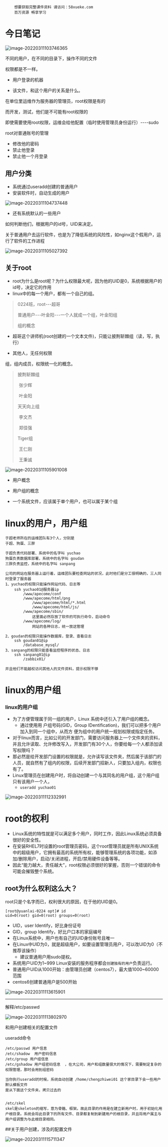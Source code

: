 ```### 此资源由 58学课资源站 收集整理 ###
	想要获取完整课件资料 请访问：58xueke.com
	百万资源 畅享学习

```
# 今日笔记

![image-20220311103746365](pic/image-20220311103746365.png)

不同的用户，在不同的目录下，操作不同的文件

权限都是不一样。

- 用户登录的机器

- 该文件，和这个用户的关系是什么。

在单位里运维作为服务器的管理员，root权限是有的

而开发，测试，他们是不可能有root权限的

即使需要使用root权限，运维会给他配置（临时使用管理员身份运行）----sudo

root对普通账号的管理

- 修改他的密码
- 禁止他登录
- 禁止他一个月登录



## 用户分类

- 系统通过useradd创建的普通用户
- 安装软件时，自动生成的用户

![image-20220311104737448](pic/image-20220311104737448.png)

- 还有系统默认的一些用户

如何判断他们，根据用户的id号，UID来决定。



关于普通用户去运行软件，也是为了降低系统的风险性，如nginx这个假用户，运行了软件的工作进程

![image-20220311105027392](pic/image-20220311105027392.png)

## 关于root

- root为什么是root呢？为什么权限最大呢，因为他的UID是0，系统根据用户的id号，决定它的作用
- linux中的每一个用户，都有一个自己的组。

>0224班，root---超哥
>
>普通用户---叶金阳---一个人就成一个组，叶金阳组
>
>
>
>组的概念

- 超哥这个讲师机(root创建的一个文本文件)，只能让披荆斩棘组（读，写，执行）

- 其他人，无任何权限

组，组内成员，权限统一化的概念。

>披荆斩棘组 
>
>​		张少辉
>
>​		叶金阳
>
>天天向上组
>
>​	   李文杰
>
>​		 郑佳强
>
>Tiger组
>
>​	 王仁刚
>
>​	 王秉诚
>
>
>
>



![image-20220311105901008](pic/image-20220311105901008.png)



- 用户概念

- 用户组的概念

- 一个系统文件，应该属于单个用户，也可以属于某个组



# linux的用户，用户组

```
于超老师所在的运维团队有3个人，分别是
于超、狗蛋、三胖

于超负责代码部署、系统中的名字叫 yuchao
狗蛋负责数据库部署，系统中的名字叫 goudan
三胖负责监控，系统中的名字叫 sanpang

公司的网站在服务器上运行着，运维团队要检查网站的状况，此时他们是分工很明确的，三人同时登录了服务器
1、yuchao的权限只能操作网站代码、日志等
	ssh yuchao01@服务器ip    
		/www/apecome/conf
		/www/apecome/html/png
			/www/apecome/html/*.html
			/www/apecome/html/js/
		/www/apecome/sbin/
			这里面必然存放了软件的可执行命令，启动命令
		/www/apecome/log/
			网站的各种日志，统一放这管理
		
2、goudan的权限只能操作数据库，登录、查看日志
	ssh goudan01@ip
		/database_mysql/
3、sanpang的权限只能查看监控程序的状态、日志
	ssh sanpang01@ip
		/zabbix01/

并且他们不能越权访问其他人的文件资料，提示权限不够
```

# linux的用户组

### linux的用户组

- 为了方便管理属于同一组的用户，Linux 系统中还引入了用户组的概念。
  - 通过使用用 户组号码(GID，Group IDentification)，我们可以把多个用户加入到同一个组中，从而方 便为组中的用户统一规划权限或指定任务。
- 对于linux而言，比如公司的开发部门，需要访问服务器上一个文件夹的资料，并且允许读取、允许修改写入，开发部门有30个人，你要给每一个人都添加读写权限吗？
- 那必然是给开发部门设置的权限就是，允许读写该文件夹，然后属于该部门的人员，就自然有了组内的权限，后续开发部门招新人，只要加入组内，权限也有了。
- Linux管理员在创建用户时，将自动创建一个与其同名的用户组，这个用户组只有该用户一个人，
  - `useradd yuchao01`



![image-20220311112332991](pic/image-20220311112332991.png)



# root的权利

- Linux系统的特性就是可以满足多个用户，同时工作，因此Linux系统必须具备很好的安全性。
- 在安装RHEL7时设置的root管理员密码，这个root管理员就是所有UNIX系统中的超级用户，它拥有最高的系统所有权，能够管理系统的各项功能，如添加/删除用户，启动/关闭进程，开启/禁用硬件设备等等。
- 因此“能力越大，责任越大”，root权限必须很好的掌握，否则一个错误的命令可能会摧毁整个系统。

## root为什么权利这么大？

root只是个名字而已，权利很大的原因，在于他的UID是0。

```
[root@yuanlai-0224 opt]# id
uid=0(root) gid=0(root) groups=0(root)
```

- UID，user Identify，好比身份证号
- GID，group Identify，好比户口本的家庭编号
- 在Linux系统中，用户也有自己的UID身份账号且唯一
- 在Linux中UID为0，就是超级用户，如要设置管理员用户，可以改UID为0（不推荐该操作）
  - 建议普通用户用sudo提权。
- 系统用户UID为1~999 Linux安装的服务程序都会`创建独有的用户`负责运行。
- 普通用户UID从1000开始：由管理员创建（centos7），最大值1000~60000范围
- centos6创建普通用户是500开始

![image-20220311113615901](pic/image-20220311113615901.png)



---

解释/etc/passwd



![image-20220311113802970](pic/image-20220311113802970.png)



和用户创建相关的配置文件

useradd命令

```
/etc/passwd 用户信息
/etc/shadow  用户密码信息
/etc/group 用户组信息
/etc/gshadow 用户组密码信息  ，在大公司，用户和组数量很大的情况下，需要制定复杂的权限管理，那时会用到组密码

当你执行useradd的时候，系统自动创建 /home/chengzhiwei01 这个家目录下会一些用户默认模板文件
是从下面这个文件夹，拷贝过去的


/etc/skel
skel是skeleton的缩写，意为骨骼、框架。故此目录的作用是在建立新用户时，用于初始化用户根目录。系统会将此目录下的所有文件、目录都复制到新建用户的根目录，并且将用户属主与用户组调整为与此根目录相同。
```

##关于用户创建，涉及的配置文件

![image-20220311115711347](pic/image-20220311115711347.png)











